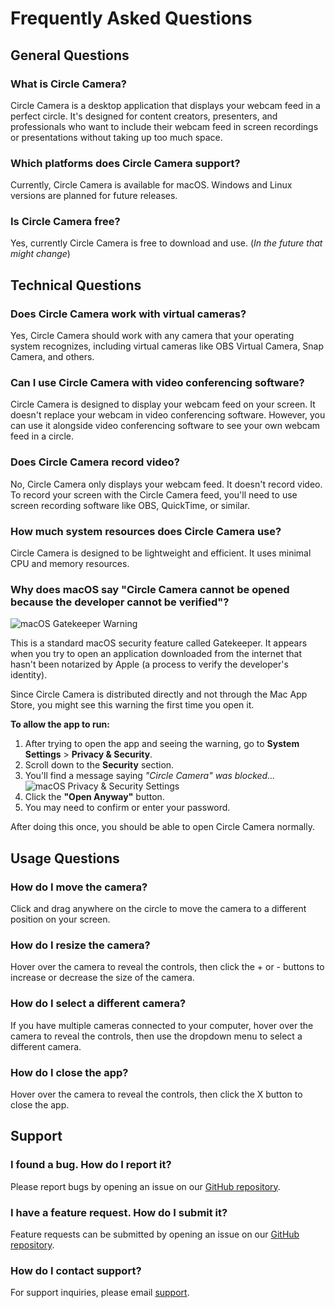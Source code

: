 # Frequently Asked Questions

## General Questions

### What is Circle Camera?

Circle Camera is a desktop application that displays your webcam feed in a perfect circle. It's designed for content creators, presenters, and professionals who want to include their webcam feed in screen recordings or presentations without taking up too much space.

### Which platforms does Circle Camera support?

Currently, Circle Camera is available for macOS. Windows and Linux versions are planned for future releases.

### Is Circle Camera free?

Yes, currently Circle Camera is free to download and use. (_In the future that might change_)

## Technical Questions

### Does Circle Camera work with virtual cameras?

Yes, Circle Camera should work with any camera that your operating system recognizes, including virtual cameras like OBS Virtual Camera, Snap Camera, and others.

### Can I use Circle Camera with video conferencing software?

Circle Camera is designed to display your webcam feed on your screen. It doesn't replace your webcam in video conferencing software. However, you can use it alongside video conferencing software to see your own webcam feed in a circle.

### Does Circle Camera record video?

No, Circle Camera only displays your webcam feed. It doesn't record video. To record your screen with the Circle Camera feed, you'll need to use screen recording software like OBS, QuickTime, or similar.

### How much system resources does Circle Camera use?

Circle Camera is designed to be lightweight and efficient. It uses minimal CPU and memory resources.

### Why does macOS say "Circle Camera cannot be opened because the developer cannot be verified"?

![macOS Gatekeeper Warning](/images/gatekeeper-warning.png)

This is a standard macOS security feature called Gatekeeper. It appears when you try to open an application downloaded from the internet that hasn't been notarized by Apple (a process to verify the developer's identity).

Since Circle Camera is distributed directly and not through the Mac App Store, you might see this warning the first time you open it.

**To allow the app to run:**

1.  After trying to open the app and seeing the warning, go to **System Settings** > **Privacy & Security**.
2.  Scroll down to the **Security** section.
3.  You'll find a message saying *"Circle Camera" was blocked...*
    ![macOS Privacy & Security Settings](/images/gatekeeper-allow.png)
4.  Click the **"Open Anyway"** button.
5.  You may need to confirm or enter your password.

After doing this once, you should be able to open Circle Camera normally.

## Usage Questions

### How do I move the camera?

Click and drag anywhere on the circle to move the camera to a different position on your screen.

### How do I resize the camera?

Hover over the camera to reveal the controls, then click the + or - buttons to increase or decrease the size of the camera.

### How do I select a different camera?

If you have multiple cameras connected to your computer, hover over the camera to reveal the controls, then use the dropdown menu to select a different camera.

### How do I close the app?

Hover over the camera to reveal the controls, then click the X button to close the app.

## Support

### I found a bug. How do I report it?

Please report bugs by opening an issue on our [GitHub repository](https://github.com/devbyray/circle-camera/issues).

### I have a feature request. How do I submit it?

Feature requests can be submitted by opening an issue on our [GitHub repository](https://github.com/devbyray/circle-camera/issues).

### How do I contact support?

For support inquiries, please email [support](mailto:camera@byrayray.dev).
